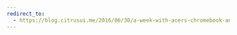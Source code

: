 ```yaml
---
redirect_to:
  - https://blog.citrusui.me/2016/06/30/a-week-with-acers-chromebook-and-chrome-os/
---
```

